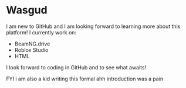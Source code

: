# Wasgud #

I am new to GitHub and I am looking forward to learning more about this platform! I currently work on:
 - BeamNG.drive
 - Roblox Studio
 - HTML

I look forward to coding in GitHub and to see what awaits!

FYI i am also a kid writing this formal ahh introduction was a pain
